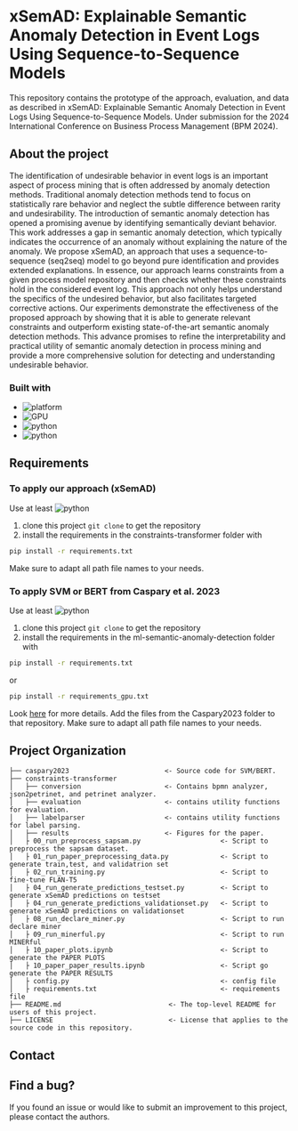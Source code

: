 # xSemAD: Explainable Semantic Anomaly Detection in Event Logs Using Sequence-to-Sequence Models
This repository contains the prototype of the approach, evaluation, and data as described in xSemAD: Explainable Semantic Anomaly Detection in Event Logs Using Sequence-to-Sequence Models. Under submission for the 2024 International Conference on Business Process Management (BPM 2024). 

## About the project
The identification of undesirable behavior in event logs is an important aspect of process mining that is often addressed by anomaly detection methods. 
Traditional anomaly detection methods tend to focus on statistically rare behavior and neglect the subtle difference between rarity and undesirability. The introduction of semantic anomaly detection has opened a promising avenue by identifying semantically deviant behavior.
This work addresses a gap in semantic anomaly detection, which typically indicates the occurrence of an anomaly without explaining the nature of the anomaly. We propose xSemAD, an approach that uses a sequence-to-sequence (seq2seq) model to go beyond pure identification and provides extended explanations. In essence, our approach learns constraints from a given process model repository and then checks whether these constraints hold in the considered event log. This approach not only helps understand the specifics of the undesired behavior, but also facilitates targeted corrective actions.
Our experiments demonstrate the effectiveness of the proposed approach by showing that it is able to generate relevant constraints and outperform existing state-of-the-art semantic anomaly detection methods. This advance promises to refine the interpretability and practical utility of semantic anomaly detection in process mining and provide a more comprehensive solution for detecting and understanding undesirable behavior.

### Built with
* ![platform](https://img.shields.io/badge/platform-linux-brightgreen)
* ![GPU](https://img.shields.io/badge/GPU-2%20x%20Nvidia%20RTX%20A6000-red)
* ![python](https://img.shields.io/badge/python-black?logo=python&label=3.8.13)
* ![python](https://img.shields.io/badge/python-black?logo=python&label=3.7.16)

## Requirements
### To apply our approach (xSemAD)
Use at least ![python](https://img.shields.io/badge/python-black?logo=python&label=3.8.13)
1. clone this project <code>git clone</code> to get the repository
2. install the requirements in the constraints-transformer folder with 
```sh
pip install -r requirements.txt
```
Make sure to adapt all path file names to your needs.
### To apply SVM or BERT from Caspary et al. 2023
Use at least ![python](https://img.shields.io/badge/python-black?logo=python&label=3.7.16)
1. clone this project <code>git clone</code> to get the repository
2. install the requirements in the ml-semantic-anomaly-detection folder with 
```sh
pip install -r requirements.txt
```
or 
```sh
pip install -r requirements_gpu.txt
```
Look [here](https://gitlab.uni-mannheim.de/processanalytics/ml-semantic-anomaly-dection) for more details.
Add the files from the Caspary2023 folder to that repository. Make sure to adapt all path file names to your needs.


## Project Organization
    ├── caspary2023                        <- Source code for SVM/BERT.
    ├── constraints-transformer
    │   ├── conversion                     <- Contains bpmn analyzer, json2petrinet, and petrinet analyzer.    
    │   ├── evaluation                     <- contains utility functions for evaluation.
    │   ├── labelparser                    <- contains utility functions for label parsing.
    │   ├── results                        <- Figures for the paper.
    │   ├ 00_run_preprocess_sapsam.py                    <- Script to preprocess the sapsam dataset.
    │   ├ 01_run_paper_preprocessing_data.py             <- Script to generate train,test, and validatrion set
    │   ├ 02_run_training.py                             <- Script to fine-tune FLAN-T5 
    │   ├ 04_run_generate_predictions_testset.py         <- Script to generate xSemAD predictions on testset 
    │   ├ 04_run_generate_predictions_validationset.py   <- Script to generate xSemAD predictions on validationset 
    │   ├ 08_run_declare_miner.py                        <- Script to run declare miner
    │   ├ 09_run_minerful.py                             <- Script to run MINERful
    │   ├ 10_paper_plots.ipynb                           <- Script to generate the PAPER PLOTS
    │   ├ 10_paper_paper_results.ipynb                   <- Script go generate the PAPER RESULTS
    │   ├ config.py                                      <- config file 
    │   ├ requirements.txt                               <- requirements file
    ├── README.md                           <- The top-level README for users of this project.
    ├── LICENSE                             <- License that applies to the source code in this repository.
    

## Contact


## Find a bug?
If you found an issue or would like to submit an improvement to this project, please contact the authors. 



